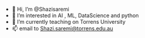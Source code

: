 - 👋 Hi, I’m @Shazisaremi
- 👀 I’m interested in AI , ML, DataScience and python
- 🌱 I’m currently teaching on Torrens University
- 📫 email to Shazi.saremi@torrens.edu.au

<!---
Shazisaremi/Shazisaremi is a ✨ special ✨ repository because its `README.md` (this file) appears on your GitHub profile.
You can click the Preview link to take a look at your changes.
--->
